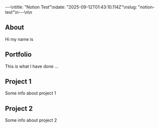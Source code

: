 ---\ntitle: "Notion Test"\ndate: "2025-09-12T01:43:10.114Z"\nslug: "notion-test"\n---\n\n
## About

Hi my name is


## Portfolio

This is what I have done …


## Project 1

Some info about project 1


## Project 2

Some info about project 2

